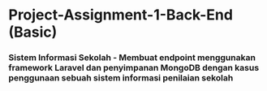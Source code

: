 # Project-Assignment-1-Back-End (Basic)

### Sistem Informasi Sekolah - Membuat endpoint menggunakan framework Laravel dan penyimpanan MongoDB dengan kasus penggunaan sebuah sistem informasi penilaian sekolah
